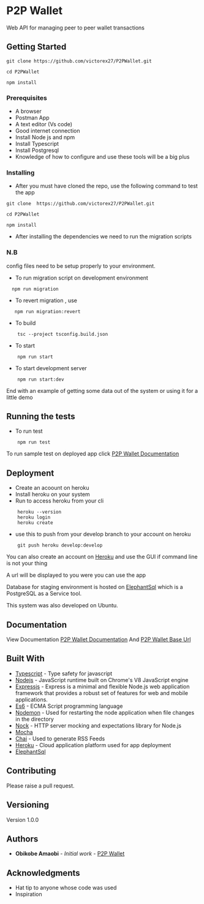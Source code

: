 
# P2P Wallet 
Web API for managing peer to peer wallet transactions



## Getting Started

```
git clone https://github.com/victorex27/P2PWallet.git

cd P2PWallet

npm install
```

### Prerequisites

- A browser
- Postman App
- A text editor (Vs code)
- Good internet connection
- Install Node js and npm
- Install Typescript
- Install Postgresql
- Knowledge of how to configure and use these tools will be a big plus

### Installing

- After you must have cloned the repo, use the following command to test the app

```
git clone  https://github.com/victorex27/P2PWallet.git

cd P2PWallet

npm install

```
- After installing the dependencies we need to run the migration scripts

### N.B
  config files need to be setup properly to your environment.

  - To run migration script on development environment

  ```
    npm run migration

  ```
- To revert migration , use

 ```
    npm run migration:revert
```
    
  



- To build
```
    tsc --project tsconfig.build.json
```

- To start
```
    npm run start
```

- To start development server
```
    npm run start:dev
```


End with an example of getting some data out of the system or using it for a little demo

## Running the tests

- To run test
```
    npm run test
```


To run sample test on deployed app click [P2P Wallet Documentation](https://documenter.getpostman.com/view/5657161/VUxXKiMV)



## Deployment

- Create an acoount on heroku
- Install heroku on your system
- Run to access heroku from your cli
```
    heroku --version
    heroku login
    heroku create
```
- use this to push from your develop branch to your account on heroku
```
    git push heroku develop:develop
```

You can also create an account on [Heroku](https://www.heroku.com/) and use the GUI if command line is not your thing

A url will be displayed to you were you can use the app

 Database for staging environment is hosted on [ElephantSql](https://www.elephantsql.com)  which is a PostgreSQL as a Service tool.

This system was also developed on Ubuntu.

## Documentation
View Documentation [P2P Wallet Documentation](https://documenter.getpostman.com/view/5657161/VUxXKiMV)
And [P2P Wallet Base Url ](https://p2pwallet2.herokuapp.com//)
## Built With

* [Typescript](https://www.typescriptlang.org/) - Type safety for javascript
* [Nodejs](https://nodejs.org/en/) -  JavaScript runtime built on Chrome's V8 JavaScript engine
* [Expressjs](https://expressjs.com/) -  Express is a minimal and flexible Node.js web application framework that provides a robust set of features for web and mobile applications.
* [Es6](https://es6.io/) - ECMA Script programming language
* [Nodemon](https://nodemon.io/) - Used  for restarting the node application when file changes in the directory
* [Nock](https://www.npmjs.com/package/nock) - HTTP server mocking and expectations library for Node.js
* [Mocha](https://mochajs.org/) 
* [Chai](https://www.chaijs.com/) - Used to generate RSS Feeds
* [Heroku](https://www.heroku.com/) - Cloud application platform used for app deployment
* [ElephantSql](https://www.elephantsql.com) 
## Contributing

Please raise a pull request.

## Versioning

Version 1.0.0 

## Authors

* **Obikobe Amaobi** - *Initial work* - [P2P Wallet]( https://github.com/victorex27/P2PWallet.git)



## Acknowledgments
* Hat tip to anyone whose code was used
* Inspiration

